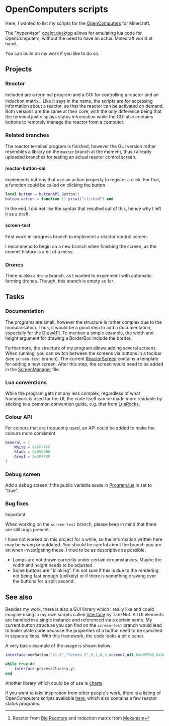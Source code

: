 # OpenComputers scripts

Here, I wanted to list my scripts for the [OpenComputers](https://github.com/MightyPirates/OpenComputers) for Minecraft.

The "hypervisor" [ocelot.desktop](https://ocelot.fomalhaut.me/desktop) allows for emulating lua code for OpenComputers, without the need to have an actual Minecraft world at hand.

You can build on my work if you like to do so.

## Projects

### Reactor

Included are a terminal program and a GUI for controlling a reactor and an induction matrix.[^mods] Like it says in the name, the scripts are for accessing information about a reactor, so that the reactor can be activated on demand. Both versions are the same at their core, with the only difference being that the terminal just displays status information while the GUI also contains buttons to remotely manage the reactor from a computer.

### Related branches

The reactor terminal program is finished, however the GUI version rather resembles a library on the `master` branch at the moment, thus I already uploaded branches for testing an actual reactor control screen.

#### reactor-button-old

Implements buttons that use an action property to register a click. For that, a function could be called on clicking the button.

```lua
local button = buttonAPI.Button()
button.action = function () print("clicked") end
```

In the end, I did not like the syntax that resulted out of this, hence why I left it as a draft.

#### screen-test

First work-in-progress branch to implement a reactor control screen.

I recommend to begin on a new branch when finishing the screen, as the commit history is a bit of a mess.

### Drones

There is also a `drone` branch, as I wanted to experiment with automatic farming drones. Though, this branch is empty so far.

## Tasks

### Documentation

The programs are small, however the structure is rather complex due to the modularisation. Thus, it would be a good idea to add a documentation, especially for the [DrawAPI](/reactor/gui/Screens/UI/DrawAPI.lua). To mention a simple example, the width and height argument for drawing a BorderBox include the border.

Furthermore, the structure of my program allows adding several screens. When running, you can switch between the screens via buttons in a toolbar (see `screen-test` branch). The current [ReactorScreen](/reactor/gui/Screens/ReactorScreen.lua) contains a template for adding a new screen. After this step, the screen would need to be added in the [ScreenManager](/reactor/gui/Screens/ScreenManager.lua) file.

### Lua conventions

While the program gets not any less complex, regardless of what framework is used for the UI, the code itself can be made more readable by sticking to a common convention guide, e.g. that from [LuaRocks](https://github.com/luarocks/lua-style-guide).

### Colour API

For colours that are frequently used, an API could be added to make the colours more consistent.

```lua
General = {
    White = 0xFFFFFF
    Black = 0x000000
    Grey1 = 0x2F4F4F
}
```

### Debug screen

Add a debug screen if the public variable `DEBUG` in [Program.lua](/reactor/gui/Program.lua) is set to "true".

### Bug fixes

> [!IMPORTANT]  
> When working on the `screen-test` branch, please keep in mind that there are still bugs present.

I have not worked on this project for a while, so the information written here may be wrong or outdated. You should be careful about the branch you are on when investigating these. I tried to be as descriptive as possible.

- Lamps are not drawn correctly under certain circumstances. Maybe the width and height needs to be adjusted.
- Some buttons are "blinking". I'm not sure if this is due to the rendering not being fast enough (unlikely) or if there is something drawing over the buttons for a split second.

## See also

Besides my work, there is also a GUI library which I really like and could imagine using in my own scripts called [interface](https://github.com/OpenPrograms/MiscPrograms/tree/master/TankNut) by TankNut. All UI elements are handled in a single instance and referenced via a certain name. My current button structure you can find on the `screen-test` branch would lead to boiler plate code because the properties of a button need to be specified in separate lines. With this framework, the code looks a bit cleaner.

A very basic example of the usage is shown below:

```lua
interface.newButton("s1-2","Screen 2",9,1,8,3,screen2,nil,0x00FF00,0x0000FF,1)

while true do
    interface.processClick(x,y)
end
```

Another library which could be of use is [charts](https://github.com/OpenPrograms/Fingercomp-Programs/tree/master/charts).

If you want to take inspiration from other people's work, there is a listing of OpenComputers scripts available [here](https://openprograms.github.io/), which also contains a few reactor status programs.

[^mods]: Reactor from [Big Reactors](https://ftbwiki.org/Big_Reactors) and induction matrix from [Mekanism](https://wiki.aidancbrady.com/wiki/Main_Page)
